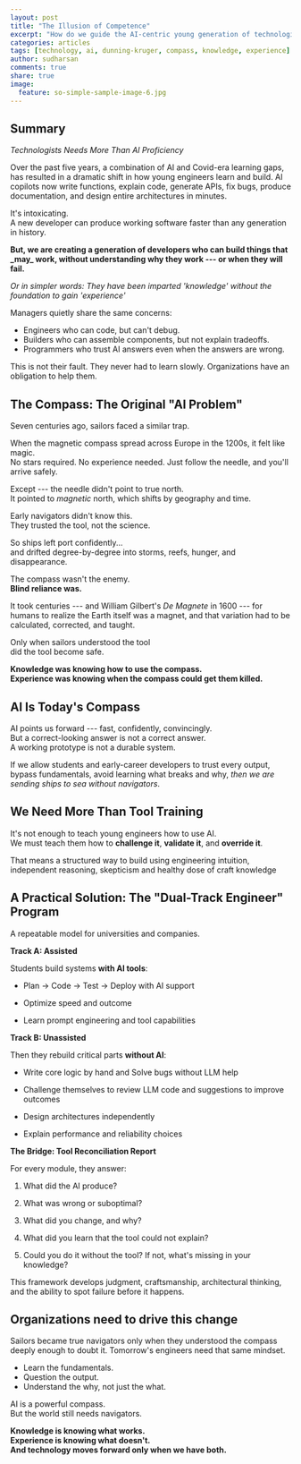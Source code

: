 ```yaml
---
layout: post
title: "The Illusion of Competence"
excerpt: "How do we guide the AI-centric young generation of technologies on the basics?"
categories: articles
tags: [technology, ai, dunning-kruger, compass, knowledge, experience]
author: sudharsan
comments: true
share: true
image:
  feature: so-simple-sample-image-6.jpg
---
```


## Summary
_Technologists Needs More Than AI Proficiency_

Over the past five years, a combination of AI and Covid-era learning
gaps, has resulted in a dramatic shift in how young engineers learn and
build. AI copilots now write functions, explain code, generate APIs, fix
bugs, produce documentation, and design entire architectures in minutes.

It's intoxicating.\
A new developer can produce working software faster than any generation
in history.

**But, we are creating a generation of developers who can build things
that \_may\_ work, without understanding why they work --- or when they
will fail.**

_Or in simpler words: They have been imparted 'knowledge' without the
foundation to gain 'experience'_

Managers quietly share the same concerns:

- Engineers who can code, but can't debug.
- Builders who can assemble components, but not explain tradeoffs.
- Programmers who trust AI answers even when the answers are wrong.

This is not their fault. They never had to learn slowly. Organizations have an obligation to help them.

## The Compass: The Original "AI Problem"

Seven centuries ago, sailors faced a similar trap.

When the magnetic compass spread across Europe in the 1200s, it felt
like magic.\
No stars required. No experience needed. Just follow the needle, and
you'll arrive safely.

Except --- the needle didn't point to true north.\
It pointed to *magnetic* north, which shifts by geography and time.

Early navigators didn't know this.\
They trusted the tool, not the science.

So ships left port confidently...\
and drifted degree-by-degree into storms, reefs, hunger, and
disappearance.

The compass wasn't the enemy.\
**Blind reliance was.**

It took centuries --- and William Gilbert's *De Magnete* in 1600 --- for
humans to realize the Earth itself was a magnet, and that variation had
to be calculated, corrected, and taught.

Only when sailors understood the tool\
did the tool become safe.

**Knowledge was knowing how to use the compass.\
Experience was knowing when the compass could get them killed.**

## AI Is Today's Compass

AI points us forward --- fast, confidently, convincingly.\
But a correct-looking answer is not a correct answer.\
A working prototype is not a durable system.

If we allow students and early-career developers to trust every output,
bypass fundamentals, avoid learning what breaks and why, *then we are
sending ships to sea without navigators*.

## We Need More Than Tool Training

It's not enough to teach young engineers how to use AI.\
We must teach them how to **challenge it**, **validate it**, and
**override it**.

That means a structured way to build using engineering intuition,
independent reasoning, skepticism and healthy dose of craft knowledge

## A Practical Solution: The "Dual-Track Engineer" Program

A repeatable model for universities and companies.

**Track A: Assisted**

Students build systems **with AI tools**:

- Plan → Code → Test → Deploy with AI support

- Optimize speed and outcome

- Learn prompt engineering and tool capabilities

**Track B: Unassisted**

Then they rebuild critical parts **without AI**:

- Write core logic by hand and Solve bugs without LLM help

- Challenge themselves to review LLM code and suggestions to improve
  outcomes

- Design architectures independently

- Explain performance and reliability choices

**The Bridge: Tool Reconciliation Report**

For every module, they answer:

1.  What did the AI produce?

2.  What was wrong or suboptimal?

3.  What did you change, and why?

4.  What did you learn that the tool could not explain?

5.  Could you do it without the tool? If not, what's missing in your
    knowledge?

This framework develops judgment, craftsmanship, architectural thinking,
and the ability to spot failure before it happens.

## Organizations need to drive this change

Sailors became true navigators only when they understood the compass
deeply enough to doubt it. Tomorrow's engineers need that same mindset.

- Learn the fundamentals.
- Question the output.
- Understand the why, not just the what.

AI is a powerful compass.\
But the world still needs navigators.

**Knowledge is knowing what works.\
Experience is knowing what doesn't.\
And technology moves forward only when we have both.**
